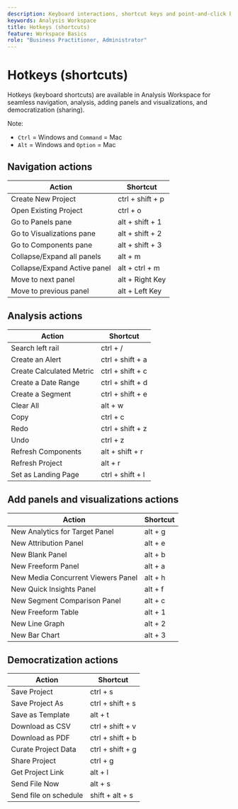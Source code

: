 ```yaml
---
description: Keyboard interactions, shortcut keys and point-and-click behaviors available in Analysis Workspace.
keywords: Analysis Workspace
title: Hotkeys (shortcuts)
feature: Workspace Basics
role: "Business Practitioner, Administrator"
---
```


# Hotkeys (shortcuts)

Hotkeys (keyboard shortcuts) are available in Analysis Workspace for seamless navigation, analysis, adding panels and visualizations, and democratization (sharing).

Note: 
* `Ctrl` = Windows and `Command` = Mac 
* `Alt` = Windows and `Option` = Mac 

## Navigation actions

| Action | Shortcut |
| --- | --- |
| Create New Project | ctrl + shift + p |
| Open Existing Project | ctrl + o |
| Go to Panels pane | alt + shift + 1 |
| Go to Visualizations pane | alt + shift + 2 |
| Go to Components pane | alt + shift + 3 |
| Collapse/Expand all panels | alt + m |
| Collapse/Expand Active panel | alt + ctrl + m |
| Move to next panel | alt + Right Key |
| Move to previous panel | alt + Left Key |

## Analysis actions

| Action | Shortcut |
| --- | --- |
| Search left rail | ctrl + / |
| Create an Alert | ctrl + shift + a |
| Create Calculated Metric | ctrl + shift + c |
| Create a Date Range | ctrl + shift + d |
| Create a Segment | ctrl + shift + e |
| Clear All | alt + w |
| Copy | ctrl + c |
| Redo | ctrl + shift + z |
| Undo | ctrl + z |
| Refresh Components | alt + shift + r |
| Refresh Project | alt + r |
| Set as Landing Page | ctrl + shift + l |

## Add panels and visualizations actions

| Action|Shortcut|
| ---|---|
| New Analytics for Target Panel | alt + g |
| New Attribution Panel | alt + e |
| New Blank Panel | alt + b |
| New Freeform Panel | alt + a |
| New Media Concurrent Viewers Panel | alt + h |
| New Quick Insights Panel | alt + f |
| New Segment Comparison Panel | alt + c |
| New Freeform Table | alt + 1 |
| New Line Graph | alt + 2 |
| New Bar Chart | alt + 3 |

## Democratization actions

| Action | Shortcut |
| --- | --- |
| Save Project | ctrl + s |
| Save Project As | ctrl + shift + s |
| Save as Template | alt + t |
| Download as CSV | ctrl + shift + v |
| Download as PDF | ctrl + shift + b |
| Curate Project Data | ctrl + shift + g |
| Share Project | ctrl + g |
| Get Project Link | alt + l |
| Send File Now | alt + s |
| Send file on schedule | shift + alt + s |
